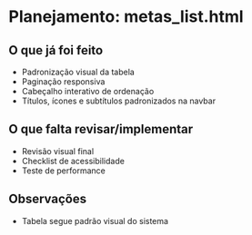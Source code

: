# Planejamento: metas_list.html

## O que já foi feito
- Padronização visual da tabela
- Paginação responsiva
- Cabeçalho interativo de ordenação
- Títulos, ícones e subtítulos padronizados na navbar

## O que falta revisar/implementar
- Revisão visual final
- Checklist de acessibilidade
- Teste de performance

## Observações
- Tabela segue padrão visual do sistema 